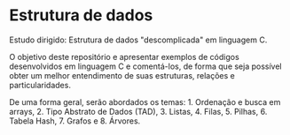 # Estrutura de dados
Estudo dirigido: Estrutura de dados "descomplicada" em linguagem C.

O objetivo deste repositório e apresentar exemplos de códigos desenvolvidos em linguagem C e comentá-los, de forma que seja possível obter um melhor entendimento de suas estruturas, relações e particularidades.

De uma forma geral, serão abordados os temas: 1. Ordenação e busca em arrays, 2. Tipo Abstrato de Dados (TAD), 3. Listas, 4. Filas, 5. Pilhas, 6. Tabela Hash, 7. Grafos e 8. Árvores.
